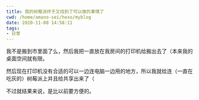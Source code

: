 ```yaml
---
title: 我的树莓派终于又找到了可以做的事情了
cwd: /home/amano-sei/hexo/myblog
date: 2020-11-08 14:58:11
tags:
- 日常
---
```


我不是搬到市里面了么，然后我把一直放在我房间的打印机给搬出去了（本来我的桌面空间就有限。

然后现在打印机没有合适的可以一边连电脑一边用的地方，所以我就给连（一直在吃灰的）树莓派上并且给共享出来了（

不过就结果来说，是比以前要方便的。

